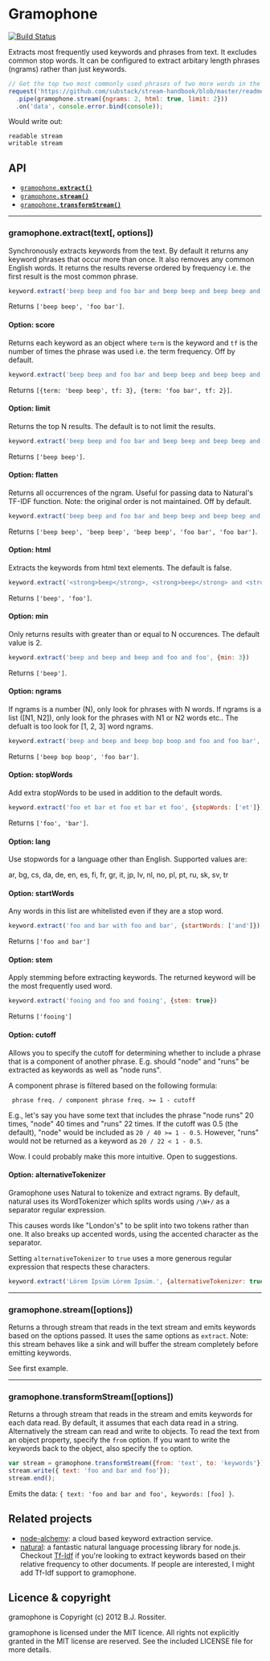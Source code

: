 Gramophone
==========

[![Build Status](https://secure.travis-ci.org/bxjx/gramophone.png?branch=master)](https://travis-ci.org/bxjx/gramophone)

Extracts most frequently used keywords and phrases from text. It excludes
common stop words. It can be configured to extract arbitary length phrases
(ngrams) rather than just keywords.

```js
// Get the top two most commonly used phrases of two more words in the Stream Handbook
request('https://github.com/substack/stream-handbook/blob/master/readme.markdown')
  .pipe(gramophone.stream({ngrams: 2, html: true, limit: 2}))
  .on('data', console.error.bind(console));
```

Would write out:
```
readable stream
writable stream
```

API
---

  * <a href="#extract"><code>gramophone.<b>extract()</b></code></a>
  * <a href="#stream"><code>gramophone.<b>stream()</b></code></a>
  * <a href="#transformStream"><code>gramophone.<b>transformStream()</b></code></a>

--------------------------------------------------------
<a name="extract"></a>
### gramophone.extract(text[, options])

Synchronously extracts keywords from the text. By
default it returns any keyword phrases that occur more than once. It also
removes any common English words. It returns the results reverse ordered by
frequency i.e. the first result is the most common phrase.

```js
keyword.extract('beep beep and foo bar and beep beep and beep beep and foo bar')
```

Returns `['beep beep', 'foo bar']`.

#### Option: score

Returns each keyword as an object where `term` is the keyword and `tf` is the
number of times the phrase was used i.e. the term frequency. Off by default.

```js
keyword.extract('beep beep and foo bar and beep beep and beep beep and foo bar', {score: true})
```

Returns `[{term: 'beep beep', tf: 3}, {term: 'foo bar', tf: 2}]`.

#### Option: limit

Returns the top N results. The default is to not limit the results.

```js
keyword.extract('beep beep and foo bar and beep beep and beep beep and foo bar', {limit: 1})
```

Returns `['beep beep']`.

#### Option: flatten

Returns all occurrences of the ngram. Useful for passing data to Natural's
TF-IDF function. Note: the original order is not maintained. Off by default.

```js
keyword.extract('beep beep and foo bar and beep beep and beep beep and foo bar', {flatten: true})
```

Returns `['beep beep', 'beep beep', 'beep beep', 'foo bar', 'foo bar']`.

#### Option: html

Extracts the keywords from html text elements. The default is false.

```js
keyword.extract('<strong>beep</strong>, <strong>beep</strong> and <strong>foo</strong>', {html: true})
```

Returns `['beep', 'foo']`.

#### Option: min

Only returns results with greater than or equal to N occurences. The default value is 2.

```js
keyword.extract('beep and beep and beep and foo and foo', {min: 3})
```

Returns `['beep']`.

#### Option: ngrams

If ngrams is a number (N), only look for phrases with N words. If ngrams is
a list ([N1, N2]), only look for the phrases with N1 or N2 words etc.. The
defualt is too look for [1, 2, 3] word ngrams.

```js
keyword.extract('beep and beep and beep bop boop and foo and foo bar', {ngrams: [2, 3]})
```

Returns `['beep bop boop', 'foo bar']`.

#### Option: stopWords

Add extra stopWords to be used in addition to the default words.

```js
keyword.extract('foo et bar et foo et bar et foo', {stopWords: ['et']})
```

Returns `['foo', 'bar']`.

#### Option: lang

Use stopwords for a language other than English. Supported values are:

ar, bg, cs, da, de, en, es, fi, fr, gr, it, jp, lv, nl, no, pl, pt, ru, sk, sv, tr

#### Option: startWords

Any words in this list are whitelisted even if they are a stop word.

```js
keyword.extract('foo and bar with foo and bar', {startWords: ['and']})
```

Returns `['foo and bar']`

#### Option: stem

Apply stemming before extracting keywords. The returned keyword will be the
most frequently used word.

```js
keyword.extract('fooing and foo and fooing', {stem: true})
```

Returns `['fooing']`

#### Option: cutoff

Allows you to specify the cutoff for determining whether to include a phrase
that is a component of another phrase. E.g. should "node" and "runs" be
extracted as keywords as well as "node runs".

A component phrase is filtered based on the following formula:

` phrase freq. / component phrase freq. >= 1 - cutoff`

E.g., let's say you have some text that includes the phrase "node runs" 20 times,
"node" 40 times and "runs" 22 times. If the cutoff was 0.5 (the default),
"node" would be included as `20 / 40 >= 1 - 0.5`. However, "runs" would not
be returned as a keyword as `20 / 22 < 1 - 0.5`.

Wow. I could probably make this more intuitive. Open to suggestions.

#### Option: alternativeTokenizer

Gramophone uses Natural to tokenize and extract ngrams. By default, natural uses
its WordTokenizer which splits words using `/\W+/` as a separator regular
expression.

This causes words like "London's" to be split into two tokens rather than one.
It also breaks up accented words, using the accented character as the separator.

Setting `alternativeTokenizer` to `true` uses a more generous regular expression
that respects these characters.

```js
keyword.extract('Lörem Ipsüm Lörem Ipsüm.', {alternativeTokenizer: true})
```

--------------------------------------------------------
<a name="stream"></a>
### gramophone.stream([options])

Returns a through stream that reads in the text stream and emits keywords
based on the options passed. It uses the same options as `extract`. Note: this
stream behaves like a sink and will buffer the stream completely before emitting
keywords.

See first example.

--------------------------------------------------------
<a name="transformStream"></a>
### gramophone.transformStream([options])

Returns a through stream that reads in the stream and emits keywords for each
data read. By default, it assumes that each data read in a string. Alternatively
the stream can read and write to objects. To read
the text from an object property, specify the `from` option. If you want to
write the keywords back to the object, also specify the `to` option.

```js
var stream = gramophone.transformStream({from: 'text', to: 'keywords'});
stream.write({ text: 'foo and bar and foo'});
stream.end();
```

Emits the data: `{ text: 'foo and bar and foo', keywords: [foo] }`.

Related projects
----------------

  * [node-alchemy](https://github.com/framingeinstein/node-alchemy):
    a cloud based keyword extraction service.
  * [natural](https://github.com/NaturalNode/natural): a fantastic natural
    language processing library for node.js. Checkout
    [Tf-Idf](https://github.com/NaturalNode/natural#tf-idf) if you're looking
    to extract keywords based on their relative frequency to other documents.
    If people are interested, I might add Tf-Idf support to gramophone.

Licence & copyright
-------------------

gramophone is Copyright (c) 2012 B.J. Rossiter.

gramophone is licensed under the MIT licence. All rights not explicitly granted in the MIT license are reserved. See the included LICENSE file for more details.
